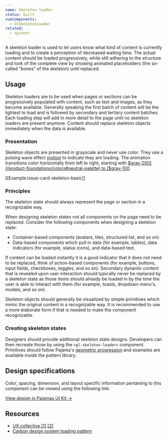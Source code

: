 ```yaml
---
name: Skeleton loader
status: built
vueComponents:
  - GlSkeletonLoader
related:
  - spinner
---
```


A skeleton loader is used to let users know what kind of content is currently loading and to create a perception of decreased waiting time. The actual content should be loaded progressively, while still adhering to the structure and look of the complete view by showing animated placeholders (the so-called “bones” of the skeleton) until replaced.

## Usage

Skeleton loaders are to be used when pages or sections can be progressively populated with content, such as text and images, as they become available. Generally speaking the first batch of content will be the lightest to load and is followed by secondary and tertiary content batches. Each loading step will add in more detail to the page until no skeleton loaders are present anymore. Content should replace skeleton objects immediately when the data is available.

### Presentation

Skeleton objects are presented in grayscale and never use color. They use a pulsing wave effect [motion](/foundations/motion) to indicate they are loading. The animation transitions color horizontally from left to right, starting with [$gray-200](/product-foundations/colors#neutral-palette) to [$gray-100](/product-foundations/colors#neutral-palette).

[[Example:issue-card-skeleton-basic]]

### Principles

The skeleton state should always represent the page or section in a recognizable way.

When designing skeleton states not all components on the page need to be replaced. Consider the following components when designing a skeleton state:
* Container-based components (avatars, tiles, structured list, and so on)
* Data-based components which pull in data (for example, tables), data indicators (for example, status icons), and data-based text.

If content can be loaded instantly it is a good indicator that it does not need to be replaced, think of action-based components (for example, buttons, input fields, checkboxes, toggles, and so on). Secondary dynamic content that is revealed upon user interaction should typically never be replaced by a skeleton state as those items should already be loaded in by the time the user is able to interact with them (for example, toasts, dropdown menu's, modals, and so on).

Skeleton objects should generally be visualized by simple primitives which mimic the original content in a recognizable way. It is recommended to use a more elaborate form if that is needed to make the component recognizable.

### Creating skeleton states

Designers should provide additional skeleton state designs. Developers can then recreate those by using the `<gl-skeleton-loader>` component. Primitives should follow Pajama's [geometric progression](/layout/spacing#geometric-progression) and examples are available inside the pattern library.

## Design specifications

Color, spacing, dimension, and layout specific information pertaining to this component can be viewed using the following link:

[View design in Pajamas UI Kit →](https://www.figma.com/file/qEddyqCrI7kPSBjGmwkZzQ/Pajamas-UI-Kit-Beta?node-id=2844%3A27)

## Resources

* [UX collective [1]](https://uxdesign.cc/designing-a-skeleton-loader-6de1b4201c4e) [[2]](https://uxdesign.cc/what-you-should-know-about-skeleton-screens-a820c45a571a)
* [Carbon design system loading pattern](https://www.carbondesignsystem.com/patterns/loading/)
